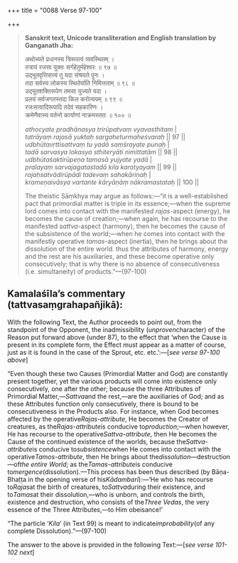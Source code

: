 +++
title = "0088 Verse 97-100"

+++
> **Sanskrit text, Unicode transliteration and English translation by Ganganath Jha:** 
>
> अथोच्यते प्रधानस्य त्रिरूपत्वं व्यवस्थितम् ।  
> तत्रायं रजसा युक्तः सर्गहेतुर्महेश्वरः ॥ ९७ ॥  
> उद्भूतवृत्तिसत्त्वं तु यदा संश्रयते पुनः ।  
> तदा सर्वस्य लोकस्य स्थितेर्याति निमित्तताम् ॥ ९८ ॥  
> उद्भूतशक्तिरूपेण तमसा युज्यते यदा ।  
> प्रलयं सर्वजगतस्तदा किल करोत्ययम् ॥ ९९ ॥  
> रजःसत्वादिरूपादि तदेवं सहकारिणः ।  
> क्रमेणैवास्य वर्तन्ते कार्याणां नाक्रमस्ततः ॥ १०० ॥ 
>
> *athocyate pradhānasya trirūpatvaṃ vyavasthitam* \|  
> *tatrāyaṃ rajasā yuktaḥ sargaheturmaheśvaraḥ* \|\| 97 \|\|  
> *udbhūtavṛttisattvaṃ tu yadā saṃśrayate punaḥ* \|  
> *tadā sarvasya lokasya sthiteryāti nimittatām* \|\| 98 \|\|  
> *udbhūtaśaktirūpeṇa tamasā yujyate yadā* \|  
> *pralayaṃ sarvajagatastadā kila karotyayam* \|\| 99 \|\|  
> *rajaḥsatvādirūpādi tadevaṃ sahakāriṇaḥ* \|  
> *krameṇaivāsya vartante kāryāṇāṃ nākramastataḥ* \|\| 100 \|\| 
>
> The theistic Sāṃkhya may argue as follows:—“it is a well-established pact that primordial matter is triple in its essence;—when the supreme lord comes into contact with the manifested *rajas*-aspect (energy), he becomes the cause of creation;—when again, he has recourse to the manifested *sattva*-aspect (harmony), then he becomes the cause of the subsistence of the world;—when he comes into contact with the manifestly operative *tamas*-aspect (inertia), then he brings about the dissolution of the entire world. thus the attributes of harmony, energy and the rest are his auxiliaries, and these become operative only consecutively; that is why there is no absence of consecutiveness (i.e. simultaneity) of products.”—(97-100)



## Kamalaśīla’s commentary (tattvasaṃgrahapañjikā):

With the following Text, the Author proceeds to point out, from the standpoint of the Opponent, the inadmissibility (*unproven*character) of the Reason put forward above (under 87), to the effect that ‘when the Cause is present in its complete form, the Effect must appear as a matter of course, just as it is found in the case of the Sprout, etc. etc.’:—[*see verse 97-100 above*]

“Even though these two Causes (Primordial Matter and God) are constantly present together, yet the various products will come into existence only consecutively, one after the other; because the three Attributes of Primordial Matter,—*Sattva*and the rest,—are the auxiliaries of God; and as these Attributes function only consecutively, there is bound to be consecutiveness in the Products also. For instance, when God becomes affected by the operative*Rajas-attribute*, He becomes the Creator of creatures, as the*Rajas*-*attribute*is conducive to*production*;—when however, He has recourse to the operative*Sattva-attribute*, then He becomes the Cause of the continued existence of the worlds, because the*Sattva-attribute*is conducive to*subsistence*when He comes into contact with the operative*Tamos-attribute*, then He brings about the*dissolution*—destruction—of*the entire World*; as the*Tamas-attribute*is conducive to*mergence*(dissolution).—This process has been thus described (by Bāṇa-Bhaṭṭa in the opening verse of his*Kādambarī*):—‘He who has recourse to*Rajas*at the birth of creatures, to*Sattva*during their existence, and to*Tamas*at their dissolution,—who is unborn, and controls the birth, existence and destruction, who consists of the*Three Vedas*, the very essence of the Three Attributes,—to Him obeisance!’

“The particle ‘*Kila*’ (in Text 99) is meant to indicate*improbability*(of any complete Dissolution).”—(97-100)

The answer to the above is provided in the following Text:—[*see verse 101-102 next*]


